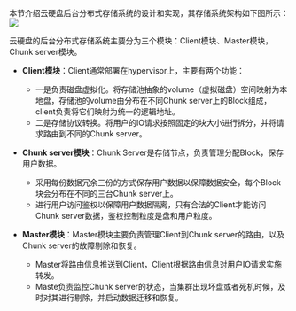 本节介绍云硬盘后台分布式存储系统的设计和实现，其存储系统架构如下图所示：
![](http://imgcache.tcecqpoc.fsphere.cn/image/mccdn.qcloud.com/static/img/5bf39a359912506f94ab5e205422eb42/image.png)

云硬盘的后台分布式存储系统主要分为三个模块：Client模块、Master模块，Chunk server模块。

- **Client模块**：Client通常部署在hypervisor上，主要有两个功能：
	- 一是负责磁盘虚拟化。将存储池抽象的volume（虚拟磁盘）空间映射为本地盘，存储池的volume由分布在不同Chunk server上的Block组成，client负责将它们映射为统一的逻辑地址。
	- 二是存储协议转换。将用户的IO请求按照固定的块大小进行拆分，并将请求路由到不同的Chunk server。

- **Chunk server模块**：Chunk Server是存储节点，负责管理分配Block，保存用户数据。
	- 采用每份数据冗余三份的方式保存用户数据以保障数据安全，每个Block块会分布在不同的三台Chunk server上。
	- 进行用户访问鉴权以保障用户数据隔离，只有合法的Client才能访问Chunk server数据，鉴权控制粒度是盘和用户粒度。

- **Master模块**：Master模块主要负责管理Client到Chunk server的路由，以及Chunk server的故障剔除和恢复。
	- Master将路由信息推送到Client，Client根据路由信息对用户IO请求实施转发。
	- Maste负责监控Chunk server的状态，当集群出现坏盘或者死机时候，及时对其进行剔除，并启动数据迁移和恢复。